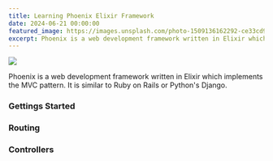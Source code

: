 ```yaml
---
title: Learning Phoenix Elixir Framework
date: 2024-06-21 00:00:00
featured_image: https://images.unsplash.com/photo-1509136162292-ce33cd99a55f
excerpt: Phoenix is a web development framework written in Elixir which implements the MVC pattern. It is similar to Ruby on Rails or Python's Django.
---
```


![](https://images.unsplash.com/photo-1509136162292-ce33cd99a55f)

Phoenix is a web development framework written in Elixir which implements the MVC pattern. It is similar to Ruby on Rails or Python's Django.


### Gettings Started


### Routing


### Controllers

